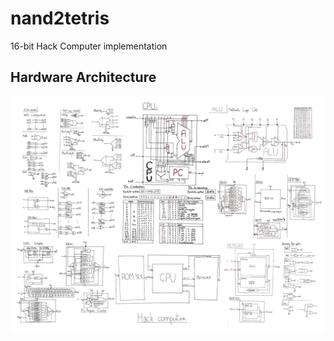 # nand2tetris
16-bit Hack Computer implementation

## Hardware Architecture
![hardware achitecture](./hardware/hardwareArchitecture.jpg)

